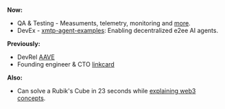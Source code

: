 **Now:**
- QA & Testing - Measuments, telemetry, monitoring and [more](https://github.com/xmtp/xmtp-qa-testing/).
- DevEx - [xmtp-agent-examples](https://github.com/ephemeraHQ/xmtp-agent-examples): Enabling decentralized e2ee AI agents.

**Previously:**
- DevRel [AAVE](https://aave.com/)
- Founding engineer & CTO [linkcard](https://linkcard.app/)

**Also:**
- Can solve a Rubik's Cube in 23 seconds while [explaining web3 concepts](https://twitter.com/fabriguespe/status/1677089304470859777).
